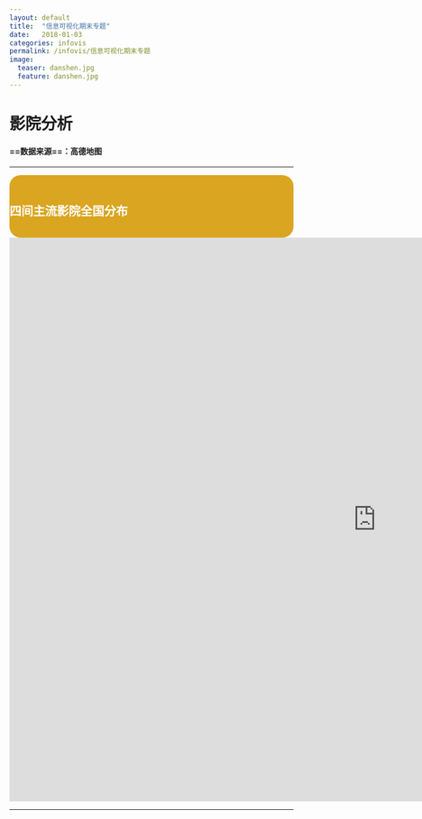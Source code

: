 ```yaml
---
layout: default
title:  "信息可视化期末专题"
date:   2018-01-03 
categories: infovis
permalink: /infovis/信息可视化期末专题
image:
  teaser: danshen.jpg
  feature: danshen.jpg
---
```




# 影院分析


####  ==数据来源==：高德地图


---



<div style="background: #DAA520; color:white;border-radius:20px">
    <h2>四间主流影院全国分布</h2>  
</div>
<iframe src="https://public.tableau.com/shared/3DJXYHCG2?:display_count=yes" width="1300px" height="1000px" frameborder="0"></iframe>

---

